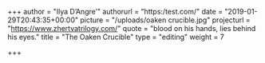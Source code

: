 +++
author = "Ilya D’Angre’"
authorurl = "https:/test.com/"
date = "2019-01-29T20:43:35+00:00"
picture = "/uploads/oaken crucible.jpg"
projecturl = "https://www.zhertvatrilogy.com/"
quote = "blood on his hands,  lies behind his eyes."
title = "The Oaken Crucible"
type = "editing"
weight = 7

+++
